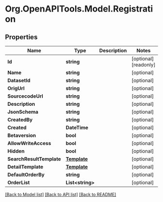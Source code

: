 # Org.OpenAPITools.Model.Registration

## Properties

Name | Type | Description | Notes
------------ | ------------- | ------------- | -------------
**Id** | **string** |  | [optional] [readonly] 
**Name** | **string** |  | [optional] 
**DatasetId** | **string** |  | [optional] 
**OrigUrl** | **string** |  | [optional] 
**SourcecodeUrl** | **string** |  | [optional] 
**Description** | **string** |  | [optional] 
**JsonSchema** | **string** |  | [optional] 
**CreatedBy** | **string** |  | [optional] 
**Created** | **DateTime** |  | [optional] 
**Betaversion** | **bool** |  | [optional] 
**AllowWriteAccess** | **bool** |  | [optional] 
**Hidden** | **bool** |  | [optional] 
**SearchResultTemplate** | [**Template**](Template.md) |  | [optional] 
**DetailTemplate** | [**Template**](Template.md) |  | [optional] 
**DefaultOrderBy** | **string** |  | [optional] 
**OrderList** | **List&lt;string&gt;** |  | [optional] 

[[Back to Model list]](../README.md#documentation-for-models) [[Back to API list]](../README.md#documentation-for-api-endpoints) [[Back to README]](../README.md)


